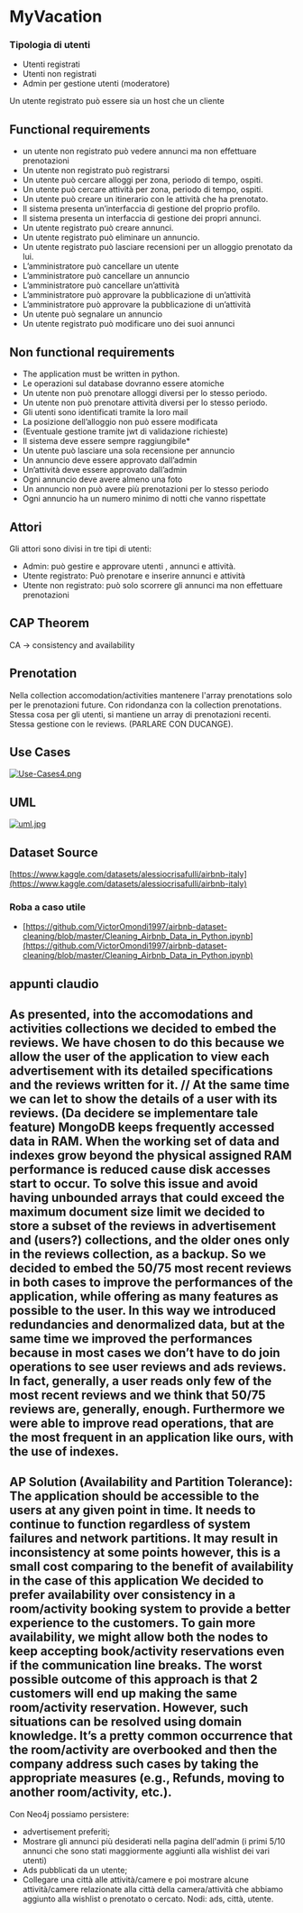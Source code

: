 # MyVacation

### Tipologia di utenti

- Utenti registrati
- Utenti non registrati
- Admin per gestione utenti (moderatore)

Un utente registrato può essere sia un host che un cliente

## Functional requirements

- un utente non registrato può vedere annunci ma non effettuare prenotazioni
- Un utente non registrato può registrarsi
- Un utente può cercare alloggi per zona, periodo di tempo, ospiti.
- Un utente può cercare attività per zona, periodo di tempo, ospiti.
- Un utente può creare un itinerario con le attività che ha prenotato.
- Il sistema presenta un’interfaccia di gestione del proprio profilo.
- Il sistema presenta un interfaccia di gestione dei propri annunci.
- Un utente registrato può creare annunci.
- Un utente registrato può eliminare un annuncio.
- Un utente registrato può lasciare recensioni per un alloggio prenotato da lui.
- L’amministratore può cancellare un utente
- L’amministratore può cancellare un annuncio
- L’amministratore può cancellare un’attività
- L’amministratore può approvare la pubblicazione di un’attività
- L’amministratore può approvare la pubblicazione di un’attività
- Un utente può segnalare un annuncio
- Un utente registrato può modificare uno dei suoi annunci

## Non functional requirements

- The application must be written in python.
- Le operazioni sul database dovranno essere atomiche
- Un utente non può prenotare alloggi diversi per lo stesso periodo.
- Un utente non può prenotare attività diversi per lo stesso periodo.
- Gli utenti sono identificati tramite la loro mail
- La posizione dell’alloggio non può essere modificata
- (Eventuale gestione tramite jwt di validazione richieste)
- Il sistema deve essere sempre raggiungibile*
- Un utente può lasciare una sola recensione per annuncio
- Un annuncio deve essere approvato dall’admin
- Un’attività deve essere approvato dall’admin
- Ogni annuncio deve avere almeno una foto
- Un annuncio non può avere più prenotazioni per lo stesso periodo
- Ogni annuncio ha un numero minimo di notti che vanno rispettate

## Attori

Gli attori sono divisi in tre tipi di utenti:

- Admin: può gestire e approvare utenti , annunci e attività.
- Utente registrato: Può prenotare e inserire annunci e attività
- Utente non registrato: può solo scorrere gli annunci ma non effettuare prenotazioni

## CAP Theorem

CA → consistency and availability


## Prenotation
Nella collection accomodation/activities mantenere l'array prenotations solo per le prenotazioni future. Con ridondanza con la collection prenotations.
Stessa cosa per gli utenti, si mantiene un array di prenotazioni recenti. Stessa gestione con le reviews. (PARLARE CON DUCANGE).
## Use Cases
[![Use-Cases4.png](https://i.postimg.cc/fbvKt1fS/Use-Cases4.png)](https://postimg.cc/bGsb4CMq)
## UML
[![uml.jpg](https://i.postimg.cc/L58mp3h5/uml.jpg)](https://postimg.cc/Fd8MbcyX)

## Dataset Source

[https://www.kaggle.com/datasets/alessiocrisafulli/airbnb-italy](https://www.kaggle.com/datasets/alessiocrisafulli/airbnb-italy)

### Roba a caso utile

- [https://github.com/VictorOmondi1997/airbnb-dataset-cleaning/blob/master/Cleaning_Airbnb_Data_in_Python.ipynb](https://github.com/VictorOmondi1997/airbnb-dataset-cleaning/blob/master/Cleaning_Airbnb_Data_in_Python.ipynb)


## appunti claudio
As presented, into the accomodations and activities collections we decided to embed the
reviews. We have chosen to do this because we allow the user of the application to
view each advertisement with its detailed specifications and the reviews written for it.
// At the same time we can let to show the details of a user with its reviews. (Da decidere se implementare tale feature)
MongoDB keeps frequently accessed data in RAM.
When the working set of data and indexes grow beyond the physical assigned RAM
performance is reduced cause disk accesses start to occur.
To solve this issue and avoid having unbounded arrays that could exceed the
maximum document size limit we decided to store a subset of
the reviews in advertisement and (users?) collections, and the older ones only in the reviews
collection, as a backup.
So we decided to embed the 50/75 most recent reviews in both cases to improve the
performances of the application, while offering as many features as possible to the
user.
In this way we introduced redundancies and denormalized data, but at the same
time we improved the performances because in most cases we don’t have to do join
operations to see user reviews and ads reviews. In fact, generally, a user reads only few of the most recent reviews and we think that 50/75 reviews are, generally, enough.
Furthermore we were able to improve read operations, that are the most frequent in
an application like ours, with the use of indexes.
--------
AP Solution (Availability and Partition Tolerance): The application should be accessible to the
users at any given point in time. It needs to continue to function regardless of system failures and
network partitions. It may result in inconsistency at some points however, this is a small cost
comparing to the benefit of availability in the case of this application
We decided to prefer availability over consistency in a room/activity booking system to provide a better experience to the customers.
To gain more availability, we might allow both the nodes to keep accepting book/activity reservations even if the communication line breaks.
The worst possible outcome of this approach is that 2 customers will end up making the same room/activity reservation. However, such situations can be resolved using domain knowledge.
It’s a pretty common occurrence that the room/activity are overbooked and then the company address such cases by taking the appropriate measures (e.g., Refunds, moving to another room/activity, etc.).
--------
Con Neo4j possiamo persistere:
- advertisement preferiti;
- Mostrare gli annunci più desiderati nella pagina dell'admin (i primi 5/10 annunci che sono stati maggiormente aggiunti alla wishlist dei vari utenti)
- Ads pubblicati da un utente;
- Collegare una città alle attività/camere e poi mostrare alcune attività/camere relazionate alla città della camera/attività che abbiamo aggiunto alla wishlist o prenotato o cercato. Nodi: ads, città, utente.
